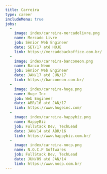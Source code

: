 ```yaml
---
title: Carreira
type: career
includeMenu: true
jobs:
  -
    image: index/carreira-mercadolivre.png
    name: Mercado Livre
    job: Sênior Web Engineer
    date: SET/17 até HOJE
    link: https://mercadobackoffice.com.br/
  -
    image: index/carreira-banconeon.png
    name: Banco Neon
    job: Sênior Web Engineer
    date: JAN/17 até JUN/17
    link: https://banconeon.com.br/
  -
    image: index/carreira-huge.png
    name: Huge Inc
    job: Web Engineer
    date: ABR/16 até JAN/17
    link: https://www.hugeinc.com/
  -
    image: index/carreira-happybiz.png
    name: HappyBiz
    job: FullStack Dev, TechLead
    date: JAN/14 até ABR/16
    link: https://www.happybiz.com.br/
  -
    image: index/carreira-nocp.png
    name: N.O.C.P Softwares
    job: FullStack Dev, TechLead
    date: JUN/09 até JAN/14
    link: https://www.nocp.com.br/
---
```

